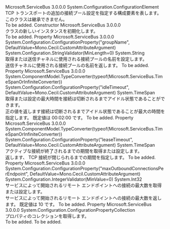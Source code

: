 <Type Name="SocketConnectionPoolSettingsElement" FullName="Microsoft.ServiceBus.Configuration.SocketConnectionPoolSettingsElement">
  <TypeSignature Language="C#" Value="public sealed class SocketConnectionPoolSettingsElement : System.Configuration.ConfigurationElement" />
  <TypeSignature Language="ILAsm" Value=".class public auto ansi sealed beforefieldinit SocketConnectionPoolSettingsElement extends System.Configuration.ConfigurationElement" />
  <TypeSignature Language="DocId" Value="T:Microsoft.ServiceBus.Configuration.SocketConnectionPoolSettingsElement" />
  <TypeSignature Language="VB.NET" Value="Public NotInheritable Class SocketConnectionPoolSettingsElement&#xA;Inherits ConfigurationElement" />
  <TypeSignature Language="F#" Value="type SocketConnectionPoolSettingsElement = class&#xA;    inherit ConfigurationElement" />
  <AssemblyInfo>
    <AssemblyName>Microsoft.ServiceBus</AssemblyName>
    <AssemblyVersion>3.0.0.0</AssemblyVersion>
  </AssemblyInfo>
  <Base>
    <BaseTypeName>System.Configuration.ConfigurationElement</BaseTypeName>
  </Base>
  <Interfaces />
  <Docs>
    <summary>TCP トランスポートの追加の接続プール設定を指定する構成要素を表します。 このクラスは継承できません。</summary>
    <remarks>To be added.</remarks>
  </Docs>
  <Members>
    <Member MemberName=".ctor">
      <MemberSignature Language="C#" Value="public SocketConnectionPoolSettingsElement ();" />
      <MemberSignature Language="ILAsm" Value=".method public hidebysig specialname rtspecialname instance void .ctor() cil managed" />
      <MemberSignature Language="DocId" Value="M:Microsoft.ServiceBus.Configuration.SocketConnectionPoolSettingsElement.#ctor" />
      <MemberSignature Language="VB.NET" Value="Public Sub New ()" />
      <MemberType>Constructor</MemberType>
      <AssemblyInfo>
        <AssemblyName>Microsoft.ServiceBus</AssemblyName>
        <AssemblyVersion>3.0.0.0</AssemblyVersion>
      </AssemblyInfo>
      <Parameters />
      <Docs>
        <summary><see cref="T:Microsoft.ServiceBus.Configuration.SocketConnectionPoolSettingsElement" /> クラスの新しいインスタンスを初期化します。</summary>
        <remarks>To be added.</remarks>
      </Docs>
    </Member>
    <Member MemberName="GroupName">
      <MemberSignature Language="C#" Value="public string GroupName { get; set; }" />
      <MemberSignature Language="ILAsm" Value=".property instance string GroupName" />
      <MemberSignature Language="DocId" Value="P:Microsoft.ServiceBus.Configuration.SocketConnectionPoolSettingsElement.GroupName" />
      <MemberSignature Language="VB.NET" Value="Public Property GroupName As String" />
      <MemberSignature Language="F#" Value="member this.GroupName : string with get, set" Usage="Microsoft.ServiceBus.Configuration.SocketConnectionPoolSettingsElement.GroupName" />
      <MemberType>Property</MemberType>
      <AssemblyInfo>
        <AssemblyName>Microsoft.ServiceBus</AssemblyName>
        <AssemblyVersion>3.0.0.0</AssemblyVersion>
      </AssemblyInfo>
      <Attributes>
        <Attribute>
          <AttributeName>System.Configuration.ConfigurationProperty("groupName", DefaultValue=Mono.Cecil.CustomAttributeArgument)</AttributeName>
        </Attribute>
        <Attribute>
          <AttributeName>System.Configuration.StringValidator(MinLength=0)</AttributeName>
        </Attribute>
      </Attributes>
      <ReturnValue>
        <ReturnType>System.String</ReturnType>
      </ReturnValue>
      <Docs>
        <summary>取得または送信チャネルに使用される接続プールの名前を設定します。</summary>
        <value>送信チャネルに使用される接続プールの名前を返します。</value>
        <remarks>To be added.</remarks>
      </Docs>
    </Member>
    <Member MemberName="IdleTimeout">
      <MemberSignature Language="C#" Value="public TimeSpan IdleTimeout { get; set; }" />
      <MemberSignature Language="ILAsm" Value=".property instance valuetype System.TimeSpan IdleTimeout" />
      <MemberSignature Language="DocId" Value="P:Microsoft.ServiceBus.Configuration.SocketConnectionPoolSettingsElement.IdleTimeout" />
      <MemberSignature Language="VB.NET" Value="Public Property IdleTimeout As TimeSpan" />
      <MemberSignature Language="F#" Value="member this.IdleTimeout : TimeSpan with get, set" Usage="Microsoft.ServiceBus.Configuration.SocketConnectionPoolSettingsElement.IdleTimeout" />
      <MemberType>Property</MemberType>
      <AssemblyInfo>
        <AssemblyName>Microsoft.ServiceBus</AssemblyName>
        <AssemblyVersion>3.0.0.0</AssemblyVersion>
      </AssemblyInfo>
      <Attributes>
        <Attribute>
          <AttributeName>System.ComponentModel.TypeConverter(typeof(Microsoft.ServiceBus.TimeSpanOrInfiniteConverter))</AttributeName>
        </Attribute>
        <Attribute>
          <AttributeName>System.Configuration.ConfigurationProperty("idleTimeout", DefaultValue=Mono.Cecil.CustomAttributeArgument)</AttributeName>
        </Attribute>
      </Attributes>
      <ReturnValue>
        <ReturnType>System.TimeSpan</ReturnType>
      </ReturnValue>
      <Docs>
        <summary>取得または設定の最大時間を接続は切断されるまでアイドル状態であることができます。</summary>
        <value>正の値を返します<see cref="T:System.TimeSpan" />接続は切断されるまでアイドル状態であることが最大の時間を指定します。 既定値は 00:02:00 です。</value>
        <remarks>To be added.</remarks>
      </Docs>
    </Member>
    <Member MemberName="LeaseTimeout">
      <MemberSignature Language="C#" Value="public TimeSpan LeaseTimeout { get; set; }" />
      <MemberSignature Language="ILAsm" Value=".property instance valuetype System.TimeSpan LeaseTimeout" />
      <MemberSignature Language="DocId" Value="P:Microsoft.ServiceBus.Configuration.SocketConnectionPoolSettingsElement.LeaseTimeout" />
      <MemberSignature Language="VB.NET" Value="Public Property LeaseTimeout As TimeSpan" />
      <MemberSignature Language="F#" Value="member this.LeaseTimeout : TimeSpan with get, set" Usage="Microsoft.ServiceBus.Configuration.SocketConnectionPoolSettingsElement.LeaseTimeout" />
      <MemberType>Property</MemberType>
      <AssemblyInfo>
        <AssemblyName>Microsoft.ServiceBus</AssemblyName>
        <AssemblyVersion>3.0.0.0</AssemblyVersion>
      </AssemblyInfo>
      <Attributes>
        <Attribute>
          <AttributeName>System.ComponentModel.TypeConverter(typeof(Microsoft.ServiceBus.TimeSpanOrInfiniteConverter))</AttributeName>
        </Attribute>
        <Attribute>
          <AttributeName>System.Configuration.ConfigurationProperty("leaseTimeout", DefaultValue=Mono.Cecil.CustomAttributeArgument)</AttributeName>
        </Attribute>
      </Attributes>
      <ReturnValue>
        <ReturnType>System.TimeSpan</ReturnType>
      </ReturnValue>
      <Docs>
        <summary>アクティブな接続が終了されるまでの期間を取得または設定します。</summary>
        <value>返します、 <see cref="T:System.TimeSpan" /> TCP 接続が閉じられるまでの期間を指定します。</value>
        <remarks>To be added.</remarks>
      </Docs>
    </Member>
    <Member MemberName="MaxOutboundConnectionsPerEndpoint">
      <MemberSignature Language="C#" Value="public int MaxOutboundConnectionsPerEndpoint { get; set; }" />
      <MemberSignature Language="ILAsm" Value=".property instance int32 MaxOutboundConnectionsPerEndpoint" />
      <MemberSignature Language="DocId" Value="P:Microsoft.ServiceBus.Configuration.SocketConnectionPoolSettingsElement.MaxOutboundConnectionsPerEndpoint" />
      <MemberSignature Language="VB.NET" Value="Public Property MaxOutboundConnectionsPerEndpoint As Integer" />
      <MemberSignature Language="F#" Value="member this.MaxOutboundConnectionsPerEndpoint : int with get, set" Usage="Microsoft.ServiceBus.Configuration.SocketConnectionPoolSettingsElement.MaxOutboundConnectionsPerEndpoint" />
      <MemberType>Property</MemberType>
      <AssemblyInfo>
        <AssemblyName>Microsoft.ServiceBus</AssemblyName>
        <AssemblyVersion>3.0.0.0</AssemblyVersion>
      </AssemblyInfo>
      <Attributes>
        <Attribute>
          <AttributeName>System.Configuration.ConfigurationProperty("maxOutboundConnectionsPerEndpoint", DefaultValue=Mono.Cecil.CustomAttributeArgument)</AttributeName>
        </Attribute>
        <Attribute>
          <AttributeName>System.Configuration.IntegerValidator(MinValue=0)</AttributeName>
        </Attribute>
      </Attributes>
      <ReturnValue>
        <ReturnType>System.Int32</ReturnType>
      </ReturnValue>
      <Docs>
        <summary>サービスによって開始されるリモート エンドポイントへの接続の最大数を取得または設定します。</summary>
        <value>サービスによって開始されるリモート エンドポイントへの接続の最大数を返します。 既定値は 10 です。</value>
        <remarks>To be added.</remarks>
      </Docs>
    </Member>
    <Member MemberName="Properties">
      <MemberSignature Language="C#" Value="protected override System.Configuration.ConfigurationPropertyCollection Properties { get; }" />
      <MemberSignature Language="ILAsm" Value=".property instance class System.Configuration.ConfigurationPropertyCollection Properties" />
      <MemberSignature Language="DocId" Value="P:Microsoft.ServiceBus.Configuration.SocketConnectionPoolSettingsElement.Properties" />
      <MemberSignature Language="VB.NET" Value="Protected Overrides ReadOnly Property Properties As ConfigurationPropertyCollection" />
      <MemberSignature Language="F#" Value="member this.Properties : System.Configuration.ConfigurationPropertyCollection" Usage="Microsoft.ServiceBus.Configuration.SocketConnectionPoolSettingsElement.Properties" />
      <MemberType>Property</MemberType>
      <AssemblyInfo>
        <AssemblyName>Microsoft.ServiceBus</AssemblyName>
        <AssemblyVersion>3.0.0.0</AssemblyVersion>
      </AssemblyInfo>
      <ReturnValue>
        <ReturnType>System.Configuration.ConfigurationPropertyCollection</ReturnType>
      </ReturnValue>
      <Docs>
        <summary>
            プロパティのコレクションを取得します。
            </summary>
        <value>To be added.</value>
        <remarks>To be added.</remarks>
      </Docs>
    </Member>
  </Members>
</Type>